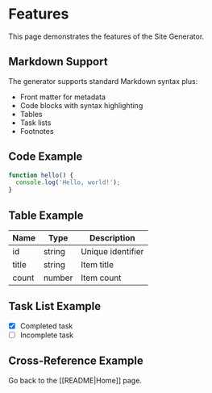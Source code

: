 # Features

This page demonstrates the features of the Site Generator.

## Markdown Support

The generator supports standard Markdown syntax plus:

- Front matter for metadata
- Code blocks with syntax highlighting
- Tables
- Task lists
- Footnotes

## Code Example

```javascript
function hello() {
  console.log('Hello, world!');
}
```

## Table Example

| Name  | Type    | Description       |
|-------|---------|-------------------|
| id    | string  | Unique identifier |
| title | string  | Item title        |
| count | number  | Item count        |

## Task List Example

- [x] Completed task
- [ ] Incomplete task

## Cross-Reference Example

Go back to the [[README|Home]] page.
